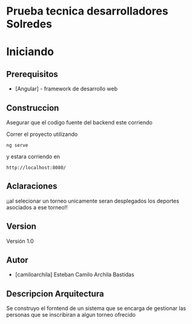 # Prueba tecnica desarrolladores Solredes

# Iniciando

## Prerequisitos

* [Angular] - framework de desarrollo web 
  
## Construccion

Asegurar que el codigo fuente del backend este corriendo 

Correr el proyecto utilizando 
```
ng serve 
```
y estara corriendo en 

```
http://localhost:8080/ 
```

## Aclaraciones
 ¡¡al selecionar un torneo unicamente seran desplegados los deportes asociados a ese torneo!!

## Version 
Versión 1.0

## Autor
* [camiloarchila] Esteban Camilo Archila Bastidas 

## Descripcion Arquitectura

Se construyo el forntend de un sistema que se encarga de gestionar las personas que se inscribiran a algun torneo ofrecido

